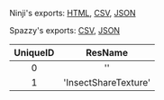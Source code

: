 Ninji's exports: [HTML](https://wuffs.org/acnh/bcsv_140/html/ItemShareTexture.html), [CSV](https://wuffs.org/acnh/bcsv_140/csv/ItemShareTexture.csv), [JSON](https://wuffs.org/acnh/bcsv_140/json/ItemShareTexture.json)

Spazzy's exports: [CSV](https://github.com/McSpazzy/acnh-csv/blob/master/ItemShareTexture.csv), [JSON](https://github.com/McSpazzy/acnh-json/blob/master/ItemShareTexture.json)

| UniqueID | ResName |
|:--:|:--:|
| 0 | '' | 
| 1 | 'InsectShareTexture' | 
